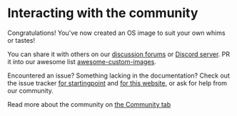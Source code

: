 # Interacting with the community

Congratulations! You've now created an OS image to suit your own whims or tastes!

You can share it with others on our [discussion forums](https://universal-blue.discourse.group/c/contributing/7) or [Discord server](https://discord.gg/WEu6BdFEtp). PR it into our awesome list [awesome-custom-images](https://github.com/ublue-os/awesome-custom-images).

Encountered an issue? Something lacking in the documentation? Check out the issue tracker [for startingpoint](https://github.com/ublue-os/startingpoint/issues) and [for this website](https://github.com/ublue-os/website/issues), or ask for help from our community.

Read more about the community on [the Community tab](/CODE_OF_CONDUCT/)
